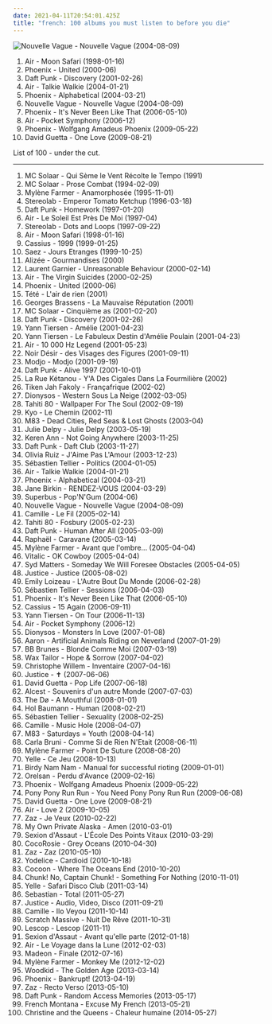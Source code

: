 ```yaml
---
date: 2021-04-11T20:54:01.425Z
title: "french: 100 albums you must listen to before you die"
---
```

![Nouvelle Vague - Nouvelle Vague (2004-08-09)](http://coverartarchive.org/release/bea245eb-a490-4f63-b9e9-c564bc42d514/15272031336-500.jpg "Nouvelle Vague - Nouvelle Vague (2004-08-09)")
<ol class="albums">
<li data-cover="http://coverartarchive.org/release/4c55906c-349b-362d-922e-956762912b42/1257682386-500.jpg" data-tags="electronic, chillout" role="button">Air - Moon Safari (1998-01-16)</li>
<li data-cover="http://coverartarchive.org/release/714d92af-7538-48cb-ad06-a6ef645c515a/4083841134-500.jpg" data-tags="indie" role="button">Phoenix - United (2000-06)</li>
<li data-cover="http://coverartarchive.org/release/51467269-3122-3d7e-92b2-0f0a694d30c1/1269784284-500.jpg" data-tags="electronic, house" role="button">Daft Punk - Discovery (2001-02-26)</li>
<li data-cover="http://coverartarchive.org/release/b8f3c647-89b1-4cd6-bb71-a91072380e46/2979651729-500.jpg" data-tags="electronic" role="button">Air - Talkie Walkie (2004-01-21)</li>
<li data-cover="http://coverartarchive.org/release/60f0b2d1-91e8-44a7-af2c-aa31390fbcb8/2142598614-500.jpg" data-tags="indie, indiepop, french" role="button">Phoenix - Alphabetical (2004-03-21)</li>
<li data-cover="http://coverartarchive.org/release/bea245eb-a490-4f63-b9e9-c564bc42d514/15272031336-500.jpg" data-tags="bossa nova, french, covers" role="button">Nouvelle Vague - Nouvelle Vague (2004-08-09)</li>
<li data-cover="https://img.discogs.com/LFrLISH5L8VNZt-N7tQatMdRS1E=/fit-in/593x599/filters:strip_icc():format(jpeg):mode_rgb():quality(90)/discogs-images/R-1328353-1341781841-1542.jpeg.jpg" data-tags="indie, french" role="button">Phoenix - It's Never Been Like That (2006-05-10)</li>
<li data-cover="http://coverartarchive.org/release/e7e3892c-57eb-3671-9440-987f6082ab1a/4379839294-500.jpg" data-tags="electronic" role="button">Air - Pocket Symphony (2006-12)</li>
<li data-cover="http://coverartarchive.org/release/9f80e404-9436-307a-a369-e93a2fdd6751/10952356282-500.jpg" data-tags="indie rock" role="button">Phoenix - Wolfgang Amadeus Phoenix (2009-05-22)</li>
<li data-cover="http://coverartarchive.org/release/def5f74d-28fd-46e1-9d65-fc0435bea20a/2863227549-500.jpg" data-tags="dance, house, electronic" role="button">David Guetta - One Love (2009-08-21)</li>
</ol>
List of 100 - under the cut.
<!-- more -->

_________________

<ol class="albums">
<li data-cover="http://coverartarchive.org/release/ccd1cbc9-5398-4e5d-8846-694fc3acab4f/1402677391-500.jpg" data-tags="french hip-hop, french" role="button">
MC Solaar - Qui Sème le Vent Récolte le Tempo (1991)
</li>
<li data-cover="http://coverartarchive.org/release/daba6a93-94d1-460a-accd-39689aa3e446/14823884549-500.jpg" data-tags="hip hop, french hip-hop, french" role="button">
MC Solaar - Prose Combat (1994-02-09)
</li>
<li data-cover="http://coverartarchive.org/release/138e37ff-da80-450e-9844-5a6ac0f967af/1171636325-500.jpg" data-tags="french" role="button">
Mylène Farmer - Anamorphosée (1995-11-01)
</li>
<li data-cover="https://img.discogs.com/4HkJGrtDwv0XVzjdnvH6ZADsIWc=/fit-in/600x537/filters:strip_icc():format(jpeg):mode_rgb():quality(90)/discogs-images/R-3327885-1325950798.jpeg.jpg" data-tags="electronic, experimental" role="button">
Stereolab - Emperor Tomato Ketchup (1996-03-18)
</li>
<li data-cover="http://coverartarchive.org/release/770b9b80-10e1-4297-b1fd-46ad0dbb0305/1148987477-500.jpg" data-tags="electronic, house" role="button">
Daft Punk - Homework (1997-01-20)
</li>
<li data-cover="http://coverartarchive.org/release/0f1d1cd5-9d9c-40cb-ad6c-ef84b622d1af/1149227374-500.jpg" data-tags="chillout, electronic, electronica, french, ambient, sun and moon and stars and outer space" role="button">
Air - Le Soleil Est Près De Moi (1997-04)
</li>
<li data-cover="http://coverartarchive.org/release/ac08220a-ca91-3c93-b31b-b231270773af/11622727078-500.jpg" data-tags="lounge, electronic, post-rock" role="button">
Stereolab - Dots and Loops (1997-09-22)
</li>
<li data-cover="http://coverartarchive.org/release/4c55906c-349b-362d-922e-956762912b42/1257682386-500.jpg" data-tags="electronic, chillout" role="button">
Air - Moon Safari (1998-01-16)
</li>
<li data-cover="http://coverartarchive.org/release/cb844a4d-c02f-3199-b949-1656b36722da/8145217760-500.jpg" data-tags="house" role="button">
Cassius - 1999 (1999-01-25)
</li>
<li data-cover="https://img.discogs.com/m0h-UlKMG1DTrfC9qJsW9goHTaQ=/fit-in/600x595/filters:strip_icc():format(jpeg):mode_rgb():quality(90)/discogs-images/R-843503-1565081194-5414.jpeg.jpg" data-tags="french, rock" role="button">
Saez - Jours Etranges (1999-10-25)
</li>
<li data-cover="http://coverartarchive.org/release/f5d2768e-66ad-42a7-8bc4-f6fbfccfa81c/1230967625-500.jpg" data-tags="french, pop, french pop" role="button">
Alizée - Gourmandises (2000)
</li>
<li data-cover="http://coverartarchive.org/release/503cb223-719b-332f-bd81-8d3e182a0308/1171048477-500.jpg" data-tags="techno, electronic" role="button">
Laurent Garnier - Unreasonable Behaviour (2000-02-14)
</li>
<li data-cover="http://coverartarchive.org/release/f2720fc5-b57f-4639-a6e8-a1e50dcfd51b/1616160456-500.jpg" data-tags="soundtrack" role="button">
Air - The Virgin Suicides (2000-02-25)
</li>
<li data-cover="http://coverartarchive.org/release/714d92af-7538-48cb-ad06-a6ef645c515a/4083841134-500.jpg" data-tags="indie" role="button">
Phoenix - United (2000-06)
</li>
<li data-cover="http://coverartarchive.org/release/6bf1d515-460a-4e91-9b2f-12c5f8a6f7c6/1763285484-500.jpg" data-tags="french" role="button">
Tété - L'air de rien (2001)
</li>
<li data-cover="http://coverartarchive.org/release/ef7832c2-369c-40c3-a148-527e2b59c5b6/3496279385-500.jpg" data-tags="french" role="button">
Georges Brassens - La Mauvaise Réputation (2001)
</li>
<li data-cover="http://coverartarchive.org/release/f4ccbe48-b636-4b59-8fd2-06a305181e77/1171132877-500.jpg" data-tags="french, rap" role="button">
MC Solaar - Cinquième as (2001-02-20)
</li>
<li data-cover="http://coverartarchive.org/release/51467269-3122-3d7e-92b2-0f0a694d30c1/1269784284-500.jpg" data-tags="electronic, house" role="button">
Daft Punk - Discovery (2001-02-26)
</li>
<li data-cover="http://coverartarchive.org/release/71932455-067b-4fcb-b9e4-2cb16da0bb96/1383827288-500.jpg" data-tags="soundtrack" role="button">
Yann Tiersen - Amélie (2001-04-23)
</li>
<li data-cover="http://coverartarchive.org/release/0ecf61e2-f4dd-4f45-b18d-6dd8a966b511/10195795814-500.jpg" data-tags="soundtrack" role="button">
Yann Tiersen - Le Fabuleux Destin d'Amélie Poulain (2001-04-23)
</li>
<li data-cover="http://coverartarchive.org/release/667851cb-0f84-3fdd-8882-33902fa16aef/27398009848-500.jpg" data-tags="electronic" role="button">
Air - 10 000 Hz Legend (2001-05-23)
</li>
<li data-cover="https://img.discogs.com/QqXS7OsVdR7bFXntX1A8GRMqi3k=/fit-in/600x526/filters:strip_icc():format(jpeg):mode_rgb():quality(90)/discogs-images/R-400223-1488524850-5489.jpeg.jpg" data-tags="rock, french, rock francais" role="button">
Noir Désir - des Visages des Figures (2001-09-11)
</li>
<li data-cover="http://coverartarchive.org/release/aa48ac28-57e0-3019-ba97-db523a26471e/7733173920-500.jpg" data-tags="house, electronic" role="button">
Modjo - Modjo (2001-09-19)
</li>
<li data-cover="http://coverartarchive.org/release/cc85b1de-cf7e-3241-9022-fea31857beab/16360798338-500.jpg" data-tags="electronic, electronica, french, electro, house, live, daft punk" role="button">
Daft Punk - Alive 1997 (2001-10-01)
</li>
<li data-cover="http://coverartarchive.org/release/4d496e5b-3ab0-4fcb-9b79-2167342b3964/11049768874-500.jpg" data-tags="french" role="button">
La Rue Kétanou - Y'A Des Cigales Dans La Fourmilière (2002)
</li>
<li data-cover="http://coverartarchive.org/release/9f99cd42-e202-4d50-a0d8-6cd413041b0d/12524638394-500.jpg" data-tags="french, reggae, roots reggae" role="button">
Tiken Jah Fakoly - Françafrique (2002-02)
</li>
<li data-cover="https://img.discogs.com/k1jLdWdrhpUrV6LSIfwfLZOdpzU=/fit-in/600x600/filters:strip_icc():format(jpeg):mode_rgb():quality(90)/discogs-images/R-2980471-1600858402-1449.jpeg.jpg" data-tags="french, rock" role="button">
Dionysos - Western Sous La Neige (2002-03-05)
</li>
<li data-cover="https://img.discogs.com/wJR05WoknYFTK0ULbCWEd_UrEsI=/fit-in/600x592/filters:strip_icc():format(jpeg):mode_rgb():quality(90)/discogs-images/R-602757-1137256458.jpeg.jpg" data-tags="indie pop" role="button">
Tahiti 80 - Wallpaper For The Soul (2002-09-19)
</li>
<li data-cover="http://coverartarchive.org/release/cb150add-fee7-4dc6-a725-030fe6e93ae4/1512679712-500.jpg" data-tags="rock" role="button">
Kyo - Le Chemin (2002-11)
</li>
<li data-cover="https://img.discogs.com/cPOAGSV5Ub7EhGwDZKsrFmxKs00=/fit-in/600x597/filters:strip_icc():format(jpeg):mode_rgb():quality(90)/discogs-images/R-2711857-1362859603-3556.jpeg.jpg" data-tags="electronic, shoegaze" role="button">
M83 - Dead Cities, Red Seas & Lost Ghosts (2003-04)
</li>
<li data-cover="http://coverartarchive.org/release/d53910d5-cbde-4b1d-aaba-d965be707409/1633034381-500.jpg" data-tags="french" role="button">
Julie Delpy - Julie Delpy (2003-05-19)
</li>
<li data-cover="https://img.discogs.com/krZc4oV8ormEt0DY_XKT1-w2-ls=/fit-in/600x600/filters:strip_icc():format(jpeg):mode_rgb():quality(90)/discogs-images/R-1132866-1194713551.jpeg.jpg" data-tags="french" role="button">
Keren Ann - Not Going Anywhere (2003-11-25)
</li>
<li data-cover="https://img.discogs.com/yLYJzusfSAoVituOKpcjTjuv3-c=/fit-in/600x582/filters:strip_icc():format(jpeg):mode_rgb():quality(90)/discogs-images/R-233890-1366479138-3160.jpeg.jpg" data-tags="house, electronic" role="button">
Daft Punk - Daft Club (2003-11-27)
</li>
<li data-cover="http://coverartarchive.org/release/25a12bd5-d4e8-442c-9500-5e0020b8e1c3/10860404768-500.jpg" data-tags="french, ruiz, emilie, selection france, la femme chocolat" role="button">
Olivia Ruiz - J'Aime Pas L'Amour (2003-12-23)
</li>
<li data-cover="http://coverartarchive.org/release/12bb0541-cfd9-42dc-b883-b81c5aa7a2c8/1331165096-500.jpg" data-tags="electronic, french" role="button">
Sébastien Tellier - Politics (2004-01-05)
</li>
<li data-cover="http://coverartarchive.org/release/b8f3c647-89b1-4cd6-bb71-a91072380e46/2979651729-500.jpg" data-tags="electronic" role="button">
Air - Talkie Walkie (2004-01-21)
</li>
<li data-cover="http://coverartarchive.org/release/60f0b2d1-91e8-44a7-af2c-aa31390fbcb8/2142598614-500.jpg" data-tags="indie, indiepop, french" role="button">
Phoenix - Alphabetical (2004-03-21)
</li>
<li data-cover="http://coverartarchive.org/release/8ae59a90-6a70-3305-a527-6b8bfb1c39bd/8464425666-500.jpg" data-tags="french" role="button">
Jane Birkin - RENDEZ-VOUS (2004-03-29)
</li>
<li data-cover="http://coverartarchive.org/release/df3fac3a-e4fc-4d8c-954c-47e72ebd8db3/9951733908-500.jpg" data-tags="french, female vocalists, female vocalist, girl power, pifou station, rock francais, light pop, lolitas, chanteuse sexy, scene francaise" role="button">
Superbus - Pop'N'Gum (2004-06)
</li>
<li data-cover="http://coverartarchive.org/release/bea245eb-a490-4f63-b9e9-c564bc42d514/15272031336-500.jpg" data-tags="bossa nova, french, covers" role="button">
Nouvelle Vague - Nouvelle Vague (2004-08-09)
</li>
<li data-cover="https://img.discogs.com/MGPDbH-ahnTs2ettL-wVTmOPuXg=/fit-in/600x600/filters:strip_icc():format(jpeg):mode_rgb():quality(90)/discogs-images/R-9401145-1479911459-2505.jpeg.jpg" data-tags="french" role="button">
Camille - Le Fil (2005-02-14)
</li>
<li data-cover="http://coverartarchive.org/release/7b502429-072f-4c58-97b4-6547310d9f4a/16183335644-500.jpg" data-tags="electronica, french" role="button">
Tahiti 80 - Fosbury (2005-02-23)
</li>
<li data-cover="http://coverartarchive.org/release/9c02dc5c-6725-314b-a5d1-b6097ff0c6ce/13716662046-500.jpg" data-tags="electronic, house" role="button">
Daft Punk - Human After All (2005-03-09)
</li>
<li data-cover="http://coverartarchive.org/release/af4a42e1-1a09-4814-b023-d8dd7945ac83/1246259982-500.jpg" data-tags="french" role="button">
Raphaël - Caravane (2005-03-14)
</li>
<li data-cover="http://coverartarchive.org/release/0606d8e8-1a2b-30ec-9adf-9e54ae08975a/1171662410-500.jpg" data-tags="french" role="button">
Mylène Farmer - Avant que l'ombre... (2005-04-04)
</li>
<li data-cover="https://img.discogs.com/9ZGqCrRnBpYLH9e34YgP3h0IB7c=/fit-in/225x225/filters:strip_icc():format(jpeg):mode_rgb():quality(90)/discogs-images/R-6286569-1438926263-1019.jpeg.jpg" data-tags="electronic, electro" role="button">
Vitalic - OK Cowboy (2005-04-04)
</li>
<li data-cover="https://img.discogs.com/HyWH94_-BHggUZGg_A6ezuWAcnQ=/fit-in/500x500/filters:strip_icc():format(jpeg):mode_rgb():quality(90)/discogs-images/R-478836-1119637408.jpg.jpg" data-tags="classic rock, french, indie, rock, alternative, alternative rock, folk, ambient, singer-songwriter, 00s, life is strange" role="button">
Syd Matters - Someday We Will Foresee Obstacles (2005-04-05)
</li>
<li data-cover="https://img.discogs.com/SlNaFUDSF6C3MKfyddNjzgmu81Q=/fit-in/480x640/filters:strip_icc():format(jpeg):mode_rgb():quality(90)/discogs-images/R-4934202-1379869377-5126.jpeg.jpg" data-tags="electronic" role="button">
Justice - Justice (2005-08-02)
</li>
<li data-cover="http://coverartarchive.org/release/ec1eb20b-3ba5-4292-bfcb-8eb37b4ee2bd/2734388850-500.jpg" data-tags="french, pop, indie pop, singer-songwriter, jazz-pop, nouvelle scène française, streamable album wants, je devrais avoir mon enfer de la caresse, francophonie, for a sleepy sunday morning" role="button">
Emily Loizeau - L'Autre Bout Du Monde (2006-02-28)
</li>
<li data-cover="http://coverartarchive.org/release/230c485d-1e76-423a-ac1f-64599c71a1c7/5104663902-500.jpg" data-tags="french, alternative, acoustic, 00s, stuff, record makers" role="button">
Sébastien Tellier - Sessions (2006-04-03)
</li>
<li data-cover="https://img.discogs.com/LFrLISH5L8VNZt-N7tQatMdRS1E=/fit-in/593x599/filters:strip_icc():format(jpeg):mode_rgb():quality(90)/discogs-images/R-1328353-1341781841-1542.jpeg.jpg" data-tags="indie, french" role="button">
Phoenix - It's Never Been Like That (2006-05-10)
</li>
<li data-cover="http://coverartarchive.org/release/a2395452-5ff5-3db7-a472-396e9ff994bf/25664690442-500.jpg" data-tags="electro, disco, dance, 00s" role="button">
Cassius - 15 Again (2006-09-11)
</li>
<li data-cover="http://coverartarchive.org/release/7e441bb4-dd36-4191-9eb0-6001fdcb098d/14024298903-500.jpg" data-tags="french, rock" role="button">
Yann Tiersen - On Tour (2006-11-13)
</li>
<li data-cover="http://coverartarchive.org/release/e7e3892c-57eb-3671-9440-987f6082ab1a/4379839294-500.jpg" data-tags="electronic" role="button">
Air - Pocket Symphony (2006-12)
</li>
<li data-cover="http://coverartarchive.org/release/dc4d4a96-ce43-4943-b842-fa2fd8f056eb/3296666852-500.jpg" data-tags="french" role="button">
Dionysos - Monsters In Love (2007-01-08)
</li>
<li data-cover="http://coverartarchive.org/release/e4eb146a-b25b-4745-ad95-66d955f18add/2461265563-500.jpg" data-tags="rock" role="button">
Aaron - Artificial Animals Riding on Neverland (2007-01-29)
</li>
<li data-cover="https://img.discogs.com/M5XoAihsoC5sX0_DB5py0UhnGug=/fit-in/600x597/filters:strip_icc():format(jpeg):mode_rgb():quality(90)/discogs-images/R-1569471-1507134506-2210.jpeg.jpg" data-tags="french, rock francais" role="button">
BB Brunes - Blonde Comme Moi (2007-03-19)
</li>
<li data-cover="http://coverartarchive.org/release/310d7d17-1d46-3199-a88b-f6e4dc850d66/2220639868-500.jpg" data-tags="trip-hop" role="button">
Wax Tailor - Hope & Sorrow (2007-04-02)
</li>
<li data-cover="http://coverartarchive.org/release/fc2e7457-8423-4d59-90a6-32857c4a2734/15454232486-500.jpg" data-tags="french, french pop" role="button">
Christophe Willem - Inventaire (2007-04-16)
</li>
<li data-cover="http://coverartarchive.org/release/e123a2d2-6f59-3937-a090-248109380220/10083795099-500.jpg" data-tags="french, electro, france" role="button">
Justice - ✝ (2007-06-06)
</li>
<li data-cover="https://img.discogs.com/Qz5iu0VbwEt8XrOkRx0C9271eXw=/fit-in/600x593/filters:strip_icc():format(jpeg):mode_rgb():quality(90)/discogs-images/R-1281007-1388702300-3698.jpeg.jpg" data-tags="house, dance" role="button">
David Guetta - Pop Life (2007-06-18)
</li>
<li data-cover="http://coverartarchive.org/release/9a8a652e-d32a-400c-ae58-16cdcdc547f1/2239776188-500.jpg" data-tags="shoegaze" role="button">
Alcest - Souvenirs d'un autre Monde (2007-07-03)
</li>
<li data-cover="http://coverartarchive.org/release/4bb86f81-b5ba-471f-927e-1d7c81bcd4cb/2903088736-500.jpg" data-tags="indie, folk" role="button">
The Dø - A Mouthful (2008-01-01)
</li>
<li data-cover="http://coverartarchive.org/release/4fa3df0a-7fc5-4eec-bed5-94126b7bf484/13298055618-500.jpg" data-tags="electronic, french, idm, ultimae records, tag for albums, mtltww" role="button">
Hol Baumann - Human (2008-02-21)
</li>
<li data-cover="http://coverartarchive.org/release/e03c4b7c-8905-3a0f-88a0-39d3790d99ab/24223406985-500.jpg" data-tags="french" role="button">
Sébastien Tellier - Sexuality (2008-02-25)
</li>
<li data-cover="http://coverartarchive.org/release/3370576f-9236-30df-939a-bdb1760b308a/1633159472-500.jpg" data-tags="french, female vocalists" role="button">
Camille - Music Hole (2008-04-07)
</li>
<li data-cover="http://coverartarchive.org/release/47be05f6-a0c1-4ea9-95d7-692560bc0198/1485656268-500.jpg" data-tags="electronic, shoegaze" role="button">
M83 - Saturdays = Youth (2008-04-14)
</li>
<li data-cover="http://coverartarchive.org/release/e4c36ad0-9f4c-4c60-9d64-11bbf1aa32c9/17149340004-500.jpg" data-tags="french" role="button">
Carla Bruni - Comme Si de Rien N'Etait (2008-06-11)
</li>
<li data-cover="https://img.discogs.com/oT3kqpCSdKyBDBrlXht_-sEp190=/fit-in/470x415/filters:strip_icc():format(jpeg):mode_rgb():quality(90)/discogs-images/R-6851137-1427979077-9579.jpeg.jpg" data-tags="french, pop" role="button">
Mylène Farmer - Point De Suture (2008-08-20)
</li>
<li data-cover="http://coverartarchive.org/release/a467ae92-eeaa-45fa-8011-c0980e2c10da/15412137846-500.jpg" data-tags="electronic dance" role="button">
Yelle - Ce Jeu (2008-10-13)
</li>
<li data-cover="http://coverartarchive.org/release/4571542a-59f5-36fc-a22e-beea24bc42eb/3607012199-500.jpg" data-tags="electronic, electro, french, france" role="button">
Birdy Nam Nam - Manual for successful rioting (2009-01-01)
</li>
<li data-cover="http://coverartarchive.org/release/237da257-e914-4cf7-8294-1c49b3d0d236/15794266436-500.jpg" data-tags="hip-hop, french, hip hop, rap, 00s, france, lyrical genius, loved album" role="button">
Orelsan - Perdu d'Avance (2009-02-16)
</li>
<li data-cover="http://coverartarchive.org/release/9f80e404-9436-307a-a369-e93a2fdd6751/10952356282-500.jpg" data-tags="indie rock" role="button">
Phoenix - Wolfgang Amadeus Phoenix (2009-05-22)
</li>
<li data-cover="http://coverartarchive.org/release/34375ad9-5765-4894-810c-bb457f60b702/3832887948-500.jpg" data-tags="french, electropop, horses and ponies and unicorns too" role="button">
Pony Pony Run Run - You Need Pony Pony Run Run (2009-06-08)
</li>
<li data-cover="http://coverartarchive.org/release/def5f74d-28fd-46e1-9d65-fc0435bea20a/2863227549-500.jpg" data-tags="dance, house, electronic" role="button">
David Guetta - One Love (2009-08-21)
</li>
<li data-cover="http://coverartarchive.org/release/d09651d7-63be-4603-9849-32781bfe5c70/6110608721-500.jpg" data-tags="electronic, french" role="button">
Air - Love 2 (2009-10-05)
</li>
<li data-cover="http://coverartarchive.org/release/811cb6bf-c2fe-47f9-96f5-2c0ca62aea65/4241392062-500.jpg" data-tags="female vocalist" role="button">
Zaz - Je Veux (2010-02-22)
</li>
<li data-cover="https://img.discogs.com/He9-rTNrGYxppBToXQXvydPe50M=/fit-in/500x497/filters:strip_icc():format(jpeg):mode_rgb():quality(90)/discogs-images/R-2775991-1308996564.jpeg.jpg" data-tags="french, experimental, piano, acoustic, experimental rock, screamo" role="button">
My Own Private Alaska - Amen (2010-03-01)
</li>
<li data-cover="http://coverartarchive.org/release/9fedd910-ad63-474c-8687-66ed21b808b0/18256450646-500.jpg" data-tags="french" role="button">
Sexion d'Assaut - L'École Des Points Vitaux (2010-03-29)
</li>
<li data-cover="http://coverartarchive.org/release/a29ce30f-9b97-347f-89cf-eeec57174ac0/5227604030-500.jpg" data-tags="freak folk" role="button">
CocoRosie - Grey Oceans (2010-04-30)
</li>
<li data-cover="http://coverartarchive.org/release/9703802c-0108-40fb-865c-0bbf17960c98/6816205914-500.jpg" data-tags="jazz, chanson" role="button">
Zaz - Zaz (2010-05-10)
</li>
<li data-cover="http://coverartarchive.org/release/68750f5a-8196-4402-9575-b3a0e77e94a9/17618561538-500.jpg" data-tags="french, indie, pop, folk, indie pop, francais, france" role="button">
Yodelice - Cardioid (2010-10-18)
</li>
<li data-cover="http://coverartarchive.org/release/b5dcfc63-6c57-3ec1-8405-6e7a148e1cca/3825741259-500.jpg" data-tags="french" role="button">
Cocoon - Where The Oceans End (2010-10-20)
</li>
<li data-cover="http://coverartarchive.org/release/04b8815d-1586-402f-ad65-f8f3054a7c43/11283939391-500.jpg" data-tags="pop punk, easycore" role="button">
Chunk! No, Captain Chunk! - Something For Nothing (2010-11-01)
</li>
<li data-cover="http://coverartarchive.org/release/654b2ebd-a5e8-419e-bf56-70d9c79309fe/5526539361-500.jpg" data-tags="electronic, french" role="button">
Yelle - Safari Disco Club (2011-03-14)
</li>
<li data-cover="http://coverartarchive.org/release/d1cec1bf-0ae2-47a6-a7a7-16a13b1fd397/7750374142-500.jpg" data-tags="electronic, house" role="button">
Sebastian - Total (2011-05-27)
</li>
<li data-cover="https://img.discogs.com/NReFsjxoYdr2yKqTGkr_LHFjyjM=/fit-in/300x300/filters:strip_icc():format(jpeg):mode_rgb():quality(90)/discogs-images/R-3190739-1319809652.jpeg.jpg" data-tags="electronic" role="button">
Justice - Audio, Video, Disco (2011-09-21)
</li>
<li data-cover="http://coverartarchive.org/release/2bf3a427-a49f-45c5-9cee-3a9f5fd91dc3/1633140850-500.jpg" data-tags="french" role="button">
Camille - Ilo Veyou (2011-10-14)
</li>
<li data-cover="http://coverartarchive.org/release/35c4822a-202e-405f-ba2e-91824951ccc5/13287358452-500.jpg" data-tags="electronic, french" role="button">
Scratch Massive - Nuit De Rêve (2011-10-31)
</li>
<li data-cover="https://img.discogs.com/NExlwrQxfUa_WnlXcdO9b3RxWzk=/fit-in/600x585/filters:strip_icc():format(jpeg):mode_rgb():quality(90)/discogs-images/R-3296111-1324464033.jpeg.jpg" data-tags="french, pop" role="button">
Lescop - Lescop (2011-11)
</li>
<li data-cover="https://img.discogs.com/EgPzLwYLXSptMO8AE23vB27jK2U=/fit-in/600x600/filters:strip_icc():format(jpeg):mode_rgb():quality(90)/discogs-images/R-6150173-1412369108-9486.jpeg.jpg" data-tags="french, sexion" role="button">
Sexion d'Assaut - Avant qu'elle parte (2012-01-18)
</li>
<li data-cover="http://coverartarchive.org/release/ddb25c48-6683-484d-a7ed-9f3cc5c649ec/3325005621-500.jpg" data-tags="electronic" role="button">
Air - Le Voyage dans la Lune (2012-02-03)
</li>
<li data-cover="http://coverartarchive.org/release/a0bed13e-2607-4c6d-93f0-d4ad26e962a8/1549011683-500.jpg" data-tags="electronic, french, dance, house, disco house, poptron, madeon" role="button">
Madeon - Finale (2012-07-16)
</li>
<li data-cover="http://coverartarchive.org/release/a6abc59d-0616-4a40-bfc6-ba35d8f6f80b/2745629114-500.jpg" data-tags="french, mylene farmer" role="button">
Mylène Farmer - Monkey Me (2012-12-02)
</li>
<li data-cover="http://coverartarchive.org/release/ddf07d7e-3261-481d-82b4-1bd7663ba979/2805075649-500.jpg" data-tags="indie, symphonic pop" role="button">
Woodkid - The Golden Age (2013-03-14)
</li>
<li data-cover="http://coverartarchive.org/release/973b2b04-71dd-4d49-a4bd-1675fd5f717e/5527585795-500.jpg" data-tags="alternative rock, french, indie rock" role="button">
Phoenix - Bankrupt! (2013-04-19)
</li>
<li data-cover="http://coverartarchive.org/release/df9faff1-73c8-4446-a231-81760b634c9d/22396315891-500.jpg" data-tags="french, jazz" role="button">
Zaz - Recto Verso (2013-05-10)
</li>
<li data-cover="http://coverartarchive.org/release/36e2aede-346d-4931-8565-78d810d167c7/4436344925-500.jpg" data-tags="electronic, disco, funk" role="button">
Daft Punk - Random Access Memories (2013-05-17)
</li>
<li data-cover="http://coverartarchive.org/release/73e0b6cc-cc6e-4a94-acfb-328d70e4ccef/4486917629-500.jpg" data-tags="french, hip hop, french montana" role="button">
French Montana - Excuse My French (2013-05-21)
</li>
<li data-cover="http://coverartarchive.org/release/dcc44d38-7b10-4c61-af3a-413df2a3b3e9/7437861623-500.jpg" data-tags="pop" role="button">
Christine and the Queens - Chaleur humaine (2014-05-27)
</li>
</ol>